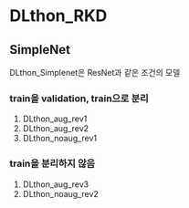 # DLthon_RKD
## SimpleNet
DLthon_Simplenet은 ResNet과 같은 조건의 모델

### train을 validation, train으로 분리
1. DLthon_aug_rev1
2. DLthon_aug_rev2
3. DLthon_noaug_rev1

### train을 분리하지 않음
1. DLthon_aug_rev3
2. DLthon_noaug_rev2

